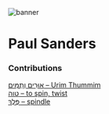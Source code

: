 <html><body><img id="banner" src="/sahd/images/banners/banner.png" alt="banner" /></body></html>

# **Paul Sanders**


### Contributions
[אוּרִים וְתֻמִּים – Urim Thummim](../words/Urim_Thummim.md)<br>[טוה – to spin, twist](../words/to_spin,_twist.md)<br>[פֶּלֶךְ – spindle](../words/spindle.md)<br>